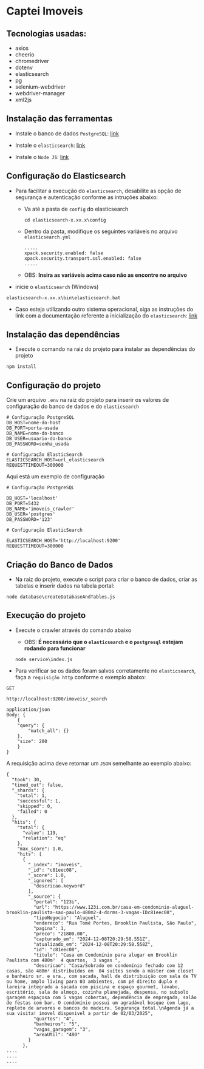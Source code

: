 # Captei Imoveis

## Tecnologias usadas:
- axios
- cheerio
- chromedriver
- dotenv
- elasticsearch
- pg
- selenium-webdriver
- webdriver-manager
- xml2js

## Instalação das ferramentas

- Instale o banco de dados `PostgreSQL`: [link](https://www.postgresql.org/download/)

- Instale o `elasticsearch`: [link](https://www.elastic.co/downloads/elasticsearch)

- Instale o `Node JS`: [link](https://nodejs.org/pt/download/package-manager) 

## Configuração do Elasticsearch

- Para facilitar a execução do `elasticsearch`, desabilite as opção de segurança e autenticação conforme as intruções abaixo:
    
    - Va até a pasta de `config` do elasticsearch
        ```
        cd elasticsearch-x.xx.x\config
        ``` 
    - Dentro da pasta, modifique os seguintes variáveis no arquivo `elasticsearch.yml`
        ```
        .....
        xpack.security.enabled: false
        xpack.security.transport.ssl.enabled: false
        .....
        ```
    - OBS: **Insira as variáveis acima caso não as encontre no arquivo** 

- inicie o `elasticsearch` (Windows)
```
elasticsearch-x.xx.x\bin\elasticsearch.bat
```

- Caso esteja utilizando outro sistema operacional, siga as instruções do link com a documentação referente a inicialização do `elasticsearch`: [link](https://www.elastic.co/guide/en/elasticsearch/reference/current/starting-elasticsearch.html)

## Instalação das dependências

- Execute o comando na raiz do projeto para instalar as dependências do projeto
```
npm install
``` 

## Configuração do projeto

Crie um arquivo `.env` na raiz do projeto para inserir os valores de configuração do banco de dados e do `elasticsearch`
```
# Configuração PostgreSQL
DB_HOST=nome-do-host
DB_PORT=porta-usada
DB_NAME=nome-do-banco
DB_USER=usuario-do-banco
DB_PASSWORD=senha_usada

# Configuração ElasticSearch 
ELASTICSEARCH_HOST=url_elasticsearch
REQUESTTIMEOUT=300000
```

Aqui está um exemplo de configuração

```
# Configuração PostgreSQL

DB_HOST='localhost'
DB_PORT=5432
DB_NAME='imoveis_crawler'
DB_USER='postgres'
DB_PASSWORD='123'

# Configuração ElasticSearch 

ELASTICSEARCH_HOST='http://localhost:9200'
REQUESTTIMEOUT=300000
```

## Criação do Banco de Dados 

- Na raiz do projeto, execute o script para criar o banco de dados, criar as tabelas e inserir dados na tabela portal:
```
node database\createDatabaseAndTables.js
```

## Execução do projeto

- Execute o crawler através do comando abaixo

    - OBS: **É necessário que o `elasticsearch` e o `postgresql` estejam rodando para funcionar**
    ```
    node service\index.js
    ```

- Para verificar se os dados foram salvos corretamente no `elasticsearch`, faça a `requisição http` conforme o exemplo abaixo:

```
GET 

http://localhost:9200/imoveis/_search

application/json
Body: {
    {
    "query": {
        "match_all": {}
    },
    "size": 200
    }
}
```

A requisição acima deve retornar um `JSON` semelhante ao exemplo abaixo:

```
{
  "took": 30,
  "timed_out": false,
  "_shards": {
    "total": 1,
    "successful": 1,
    "skipped": 0,
    "failed": 0
  },
  "hits": {
    "total": {
      "value": 119,
      "relation": "eq"
    },
    "max_score": 1.0,
    "hits": [
      {
        "_index": "imoveis",
        "_id": "c81eec08",
        "_score": 1.0,
        "_ignored": [
          "descricao.keyword"
        ],
        "_source": {
          "portal": "123i",
          "url": "https://www.123i.com.br/casa-em-condominio-aluguel-brooklin-paulista-sao-paulo-480m2-4-dorms-3-vagas-IDc81eec08",
          "tipoNegocio": "Aluguel",
          "endereco": "Rua Tomé Portes, Brooklin Paulista, São Paulo",
          "pagina": 1,
          "preco": "21800.00",
          "capturado_em": "2024-12-08T20:29:58.551Z",
          "atualizado_em": "2024-12-08T20:29:58.558Z",
          "id": "c81eec08",
          "titulo": "Casa em Condomínio para alugar em Brooklin Paulista com 480m²  4 quartos,  3 vagas ",
          "descricao": "Casa/Sobrado em condomínio fechado com 12 casas, são 480m² distribuídos em  04 suítes sendo a máster com closet e banheiro sr. e sra., com sacada, hall de distribuição com sala de TV ou home, amplo living para 03 ambientes, com pé direito duplo e lareira integrado a sacada com piscina e espaço gourmet, lavabo, escritório, sala de almoço, cozinha planejada, despensa, no subsolo garagem espaçosa com 5 vagas cobertas, dependência de empregada, salão de festas com bar. O condomínio possui um agradável bosque com lago, repleto de arvores e bancos de madeira. Segurança total.\nAgenda já a sua visita! imovel disponivel a partir de 02/03/2025",
          "quartos": "4",
          "banheiros": "5",
          "vagas_garagem": "3",
          "areaUtil": "480"
        }
      },
....
....
....
```